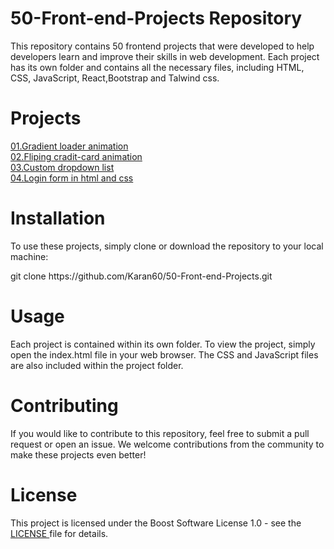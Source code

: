 # 50-Front-end-Projects Repository
This repository contains 50 frontend projects that were developed to help developers learn and improve their skills in web development. Each project has its own folder and contains all the necessary files, including HTML, CSS, JavaScript, React,Bootstrap and Talwind css.

# Projects 
<a href="https://extraordinary-ganache-5eac19.netlify.app/">01.Gradient loader animation</a><br>
<a href="https://clever-snickerdoodle-eae6a1.netlify.app/">02.Fliping cradit-card animation</a><br>
<a href="https://wondrous-squirrel-1f102b.netlify.app/">03.Custom dropdown list</a><br>
<a href="https://cosmic-queijadas-612043.netlify.app/">04.Login form in html and css</a><br>
# Installation
To use these projects, simply clone or download the repository to your local machine:
<p>git clone https://github.com/Karan60/50-Front-end-Projects.git</p>
  
# Usage
Each project is contained within its own folder. To view the project, simply open the index.html file in your web browser. The CSS and JavaScript files are also included within the project folder.
# Contributing
If you would like to contribute to this repository, feel free to submit a pull request or open an issue. We welcome contributions from the community to make these projects even better! 
# License
This project is licensed under the Boost Software License 1.0  - see the <a href="https://github.com/Karan60/The-50-Front-end-Project/blob/main/LICENSE">LICENSE </a> file for details.
